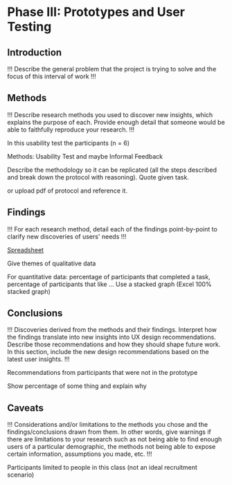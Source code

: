 # Phase III: Prototypes and User Testing

## Introduction

!!! Describe the general problem that the project is trying to solve and the focus of this interval of work !!!

## Methods

!!! Describe research methods you used to discover new insights, which explains the purpose of each. Provide enough detail that someone would be able to faithfully reproduce your research. !!!

In this usability test the participants (n = 6)

Methods: Usability Test and maybe Informal Feedback

Describe the methodology so it can be replicated (all the steps described and break down the protocol with reasoning). Quote given task.
 
or upload pdf of protocol and reference it.

## Findings

!!! For each research method, detail each of the findings point-by-point to clarify new discoveries of users' needs !!!  

[Spreadsheet](https://docs.google.com/spreadsheets/d/1luWYVmIG-7Ci7HbFj4Ql9mjTNEpF34J8a3IvDMtyEwY/edit?usp=sharing) 

Give themes of qualitative data

For quantitative data: percentage of participants that completed a task, percentage of participants that like ... Use a stacked graph (Excel 100% stacked graph)

## Conclusions

!!! Discoveries derived from the methods and their findings. Interpret how the findings translate into new insights into UX design recommendations. Describe those recommendations and how they should shape future work. In this section, include the new design recommendations based on the latest user insights. !!!

Recommendations from participants that were not in the prototype

Show percentage of some thing and explain why

## Caveats

!!! Considerations and/or limitations to the methods you chose and the findings/conclusions drawn from them. In other words, give warnings if there are limitations to your research such as not being able to find enough users of a particular demographic, the methods not being able to expose certain information, assumptions you made, etc. !!!

Participants limited to people in this class (not an ideal recruitment scenario)
